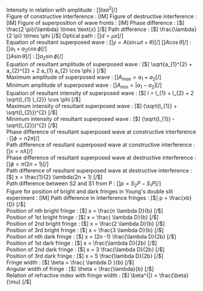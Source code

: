 Intensity in relation with amplitude  : [$] I \alpha a^{2} [/$]  
Figure of constructive interference  : [IM] 
Figure of destructive interference : [IM]
Figure of superposition of wave fronts : [IM]
Phase difference : [$] \frac{2 \pi}{\lambda}  \times \text{x} [/$]
Path difference : [$] \frac{\lambda}{2 \pi} \times \phi [/$]
Optical path  : [$] d = \mu x [/$]  
Equation of resultant superposed wave : [$] y = A( \sin \omega t + \theta )[/$] 
[$] A \cos \theta [/$] : [$] a_{1} + a_{2} \cos \phi [/$]    
[$] A \sin \theta [/$] : [$] a_{2} \sin \phi [/$]    
Equation of resultant amplitude of superposed wave  : [$] \sqrt{a_{1}^{2} + a_{2}^{2} + 2 a_{1} a_{2} \cos \phi } [/$]  
Maximum amplitude of superposed wave  : [$] A_{max} = a_{1} + a_{2} [/$]  
Minimum amplitude of superposed wave  : [$] A_{min} = | a_{1} - a_{2} | [/$]  
Equation of resultant intensity of superposed wave  : [$] I = I_{1} + I_{2} + 2 \sqrt{I_{1} I_{2}} \cos \phi [/$]  
Maximum intensity of resultant superposed wave  : [$] (\sqrt{I_{1}} + \sqrt{I_{2}})^{2}  [/$]  
Minimum intensity of resultant superposed wave :  [$] (\sqrt{I_{1}} - \sqrt{I_{2}})^{2}  [/$]  
Phase difference of resultant superposed wave at constructive interference : [$] \phi = n 2 \pi  [/$]  
Path difference of resultant superposed wave at constructive interference : [$] x = n \lambda [/$]  
Phase difference of resultant superposed wave at destructive  interference : [$] \phi = \pi(2n + 1) [/$]  
Path difference of resultant superposed wave at destructive interference : [$] x = \frac{1}{2} \lambda(2n + 1)  [/$]  
Path difference between S2 and S1 from P  : [$] p = S_2P - S_1P [/$]  
Figure for position of bright and dark fringes in Young's double slit experiment : [IM]
Path difference in interference fringes : [$] p = \frac{xb}{D} [/$]  
Position of nth bright fringe  : [$] x = \frac{n \lambda D}{b} [/$]  
Position of 1st bright fringe  : [$] x = \frac{ \lambda D}{b} [/$]  
Position of 2nd bright fringe  : [$] x = \frac{2 \lambda D}{b} [/$]  
Position of 3rd bright fringe  : [$] x = \frac{3 \lambda D}{b} [/$]  
Position of nth dark fringe  : [$] x = (2n -1) \frac{\lambda D}{2b} [/$]  
Position of 1st dark fringe  : [$] x =  \frac{\lambda D}{2b} [/$]  
Position of 2nd dark fringe  : [$] x = 3 \frac{\lambda D}{2b} [/$]  
Position of 3rd dark fringe  : [$] x = 5 \frac{\lambda D}{2b} [/$]  
Fringe width : [$] \beta = \frac{ \lambda D }{b}  [/$]  
Angular width of fringe : [$] \theta = \frac{\lambda}{b} [/$]  
Relation of refractive index with fringe width : [$] \beta^{|} = \frac{\beta}{\mu} [/$]  



















